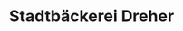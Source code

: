 ---
title: "Stadtbäckerei Dreher"
url: /freiburg-im-breisgau/stadtbaeckerei-dreher-waldkircher-strasse/
shop: Bäckerei
---